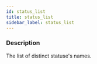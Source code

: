 ```yaml
---
id: status_list
title: status_list
sidebar_label: status_list
---
```


### Description

The list of distinct statuse's names.
